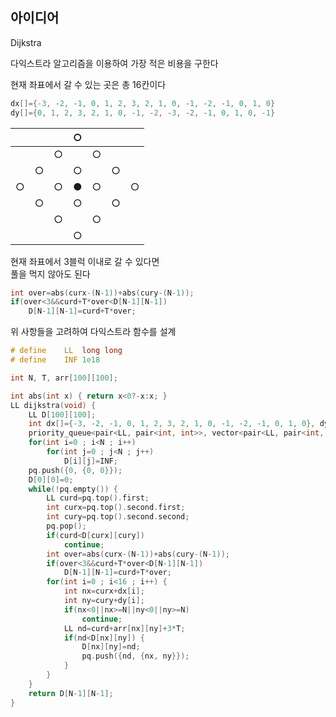 ## 아이디어
Dijkstra  
  
다익스트라 알고리즘을 이용하여 가장 적은 비용을 구한다  
  
현재 좌표에서 갈 수 있는 곳은 총 16칸이다  
```cpp
dx[]={-3, -2, -1, 0, 1, 2, 3, 2, 1, 0, -1, -2, -1, 0, 1, 0}
dy[]={0, 1, 2, 3, 2, 1, 0, -1, -2, -3, -2, -1, 0, 1, 0, -1}
```
||||○||||
|---|---|---|---|---|---|---|
|||○||○|||
||○||○||○||
|○||○|●|○||○|
||○||○||○||
|||○||○|||
||||○||||

현재 좌표에서 3블럭 이내로 갈 수 있다면  
풀을 먹지 않아도 된다
```cpp
int over=abs(curx-(N-1))+abs(cury-(N-1));
if(over<3&&curd+T*over<D[N-1][N-1])
	D[N-1][N-1]=curd+T*over;
```

위 사항들을 고려하여 다익스트라 함수를 설계
```cpp
# define	LL	long long
# define	INF	1e18

int N, T, arr[100][100];

int abs(int x) { return x<0?-x:x; }
LL dijkstra(void) {
	LL D[100][100];
	int dx[]={-3, -2, -1, 0, 1, 2, 3, 2, 1, 0, -1, -2, -1, 0, 1, 0}, dy[]={0, 1, 2, 3, 2, 1, 0, -1, -2, -3, -2, -1, 0, 1, 0, -1};
	priority_queue<pair<LL, pair<int, int>>, vector<pair<LL, pair<int, int>>>, greater<pair<LL, pair<int, int>>>> pq;
	for(int i=0 ; i<N ; i++)
		for(int j=0 ; j<N ; j++)
			D[i][j]=INF;
	pq.push({0, {0, 0}});
	D[0][0]=0;
	while(!pq.empty()) {
		LL curd=pq.top().first;
		int curx=pq.top().second.first;
		int cury=pq.top().second.second;
		pq.pop();
		if(curd<D[curx][cury])
			continue;
		int over=abs(curx-(N-1))+abs(cury-(N-1));
		if(over<3&&curd+T*over<D[N-1][N-1])
			D[N-1][N-1]=curd+T*over;
		for(int i=0 ; i<16 ; i++) {
			int nx=curx+dx[i];
			int ny=cury+dy[i];
			if(nx<0||nx>=N||ny<0||ny>=N)
				continue;
			LL nd=curd+arr[nx][ny]+3*T;
			if(nd<D[nx][ny]) {
				D[nx][ny]=nd;
				pq.push({nd, {nx, ny}});
			}
		}
	}
	return D[N-1][N-1];
}
```
